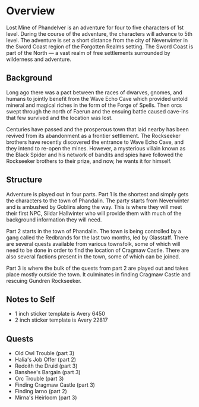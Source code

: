 # Overview

Lost Mine of Phandelver is an adventure for four to five characters of 1st level. During the course of the adventure, the characters will advance to 5th level. The adventure is set a short distance from the city of Neverwinter in the Sword Coast region of the Forgotten Realms setting. The Sword Coast is part of the North — a vast realm of free settlements surrounded by wilderness and adventure.

## Background
Long ago there was a pact between the races of dwarves, gnomes, and humans to jointly benefit from the Wave Echo Cave which provided untold mineral and magical riches in the form of the Forge of Spells. Then orcs swept through the north of Faerun and the ensuing battle caused cave-ins that few survived and the location was lost.

Centuries have passed and the prosperous town that laid nearby has been revived from its abandonment as a frontier settlement. The Rockseeker brothers have recently discovered the entrance to Wave Echo Cave, and they intend to re-open the mines. However, a mysterious villain known as the Black Spider and his network of bandits and spies have followed the Rockseeker brothers to their prize, and now, he wants it for himself.

## Structure
Adventure is played out in four parts. Part 1 is the shortest and simply gets the characters to the town of Phandalin. The party starts from Neverwinter and is ambushed by Goblins along the way. This is where they will meet their first NPC, Sildar Hallwinter who will provide them with much of the background information they will need.

Part 2 starts in the town of Phandalin. The town is being controlled by a gang called the Redbrands for the last two months, led by Glasstaff. There are several quests available from various townsfolk, some of which will need to be done in order to find the location of Cragmaw Castle. There are also several factions present in the town, some of which can be joined. 

Part 3 is where the bulk of the quests from part 2 are played out and takes place mostly outside the town. It culminates in finding Cragmaw Castle and rescuing Gundren Rockseeker. 

## Notes to Self
- 1 inch sticker template is Avery 6450
- 2 inch sticker template is Avery 22817

## Quests
- Old Owl Trouble (part 3)
- Halia's Job Offer (part 2)
- Redoith the Druid (part 3)
- Banshee's Bargain (part 3)
- Orc Trouble (part 3)
- Finding Cragmaw Castle (part 3)
- Finding Iarno (part 2)
- Mirna's Heirloom (part 3)